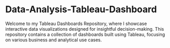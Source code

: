 # Data-Analysis-Tableau-Dashboard
Welcome to my Tableau Dashboards Repository, where I showcase interactive data visualizations designed for insightful decision-making. This repository contains a collection of dashboards built using Tableau, focusing on various business and analytical use cases.
